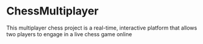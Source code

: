 # ChessMultiplayer
This multiplayer chess project is a real-time, interactive platform that allows two players to engage in a live chess game online
